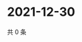 # 2021-12-30

共 0 条

<!-- BEGIN WEIBO -->
<!-- 最后更新时间 Thu Dec 30 2021 16:01:38 GMT+0800 (China Standard Time) -->

<!-- END WEIBO -->
